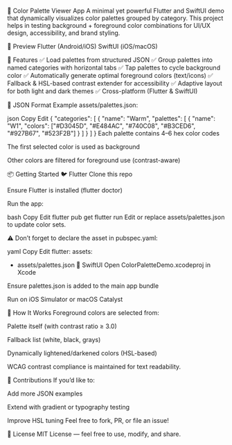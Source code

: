 🎨 Color Palette Viewer App
A minimal yet powerful Flutter and SwiftUI demo that dynamically visualizes color palettes grouped by category. This project helps in testing background + foreground color combinations for UI/UX design, accessibility, and brand styling.

📸 Preview
Flutter (Android/iOS)	SwiftUI (iOS/macOS)


🚀 Features
✅ Load palettes from structured JSON
✅ Group palettes into named categories with horizontal tabs
✅ Tap palettes to cycle background color
✅ Automatically generate optimal foreground colors (text/icons)
✅ Fallback & HSL-based contrast extender for accessibility
✅ Adaptive layout for both light and dark themes
✅ Cross-platform (Flutter & SwiftUI)

📁 JSON Format Example
assets/palettes.json:

json
Copy
Edit
{
"categories": [
{
"name": "Warm",
"palettes": [
{
"name": "W1",
"colors": ["#D3045D", "#E484AC", "#740C08", "#B3CED6", "#927B67", "#523F2B"]
}
]
}
]
}
Each palette contains 4–6 hex color codes

The first selected color is used as background

Other colors are filtered for foreground use (contrast-aware)

📦 Getting Started
🐦 Flutter
Clone this repo

Ensure Flutter is installed (flutter doctor)

Run the app:

bash
Copy
Edit
flutter pub get
flutter run
Edit or replace assets/palettes.json to update color sets.

⚠️ Don’t forget to declare the asset in pubspec.yaml:

yaml
Copy
Edit
flutter:
assets:
- assets/palettes.json
🍏 SwiftUI
Open ColorPaletteDemo.xcodeproj in Xcode

Ensure palettes.json is added to the main app bundle

Run on iOS Simulator or macOS Catalyst

🧠 How It Works
Foreground colors are selected from:

Palette itself (with contrast ratio ≥ 3.0)

Fallback list (white, black, grays)

Dynamically lightened/darkened colors (HSL-based)

WCAG contrast compliance is maintained for text readability.

🤝 Contributions
If you’d like to:

Add more JSON examples

Extend with gradient or typography testing

Improve HSL tuning
Feel free to fork, PR, or file an issue!

📄 License
MIT License — feel free to use, modify, and share.

